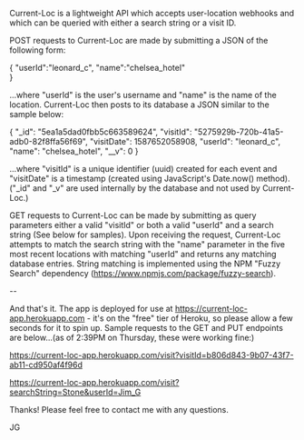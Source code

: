 
Current-Loc is a lightweight API which accepts user-location webhooks and which can be queried with either a search string or a visit ID.

POST requests to Current-Loc are made by submitting a JSON of the following form: 

{
	"userId":"leonard_c",
	"name":"chelsea_hotel"	
} 

...where "userId" is the user's username and "name" is the name of the location. Current-Loc then posts to its database a JSON similar to the sample below: 

{
    "_id": "5ea1a5dad0fbb5c663589624",
    "visitId": "5275929b-720b-41a5-adb0-82f8ffa56f69",
    "visitDate": 1587652058908,
    "userId": "leonard_c",
    "name": "chelsea_hotel",
    "__v": 0
}

...where "visitId" is a unique identifier (uuid) created for each event and "visitDate" is a timestamp (created using JavaScript's Date.now() method). ("_id" and "_v" are used internally by the database and not used by Current-Loc.)

GET requests to Current-Loc can be made by submitting as query parameters either a valid "visitId" or both a valid "userId" and a search string (See below for samples). Upon receiving the request, Current-Loc attempts to match the search string with the "name" parameter in the five most recent locations with matching "userId" and returns any matching database entries. String matching is implemented using the NPM "Fuzzy Search" dependency (https://www.npmjs.com/package/fuzzy-search).

--

And that's it. The app is deployed for use at https://current-loc-app.herokuapp.com - it's on the "free" tier of Heroku, so please allow a few seconds for it to spin up. Sample requests to the GET and PUT endpoints are below...(as of 2:39PM on Thursday, these were working fine:)

https://current-loc-app.herokuapp.com/visit?visitId=b806d843-9b07-43f7-ab11-cd950af4f96d

https://current-loc-app.herokuapp.com/visit?searchString=Stone&userId=Jim_G

Thanks! Please feel free to contact me with any questions.

JG